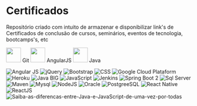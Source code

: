 # Certificados
Repositório criado com intuito de armazenar e disponibilizar link's de Certificados de conclusão de cursos, seminários, eventos de tecnologia, bootcamps's, etc


<img src="https://cdn.jsdelivr.net/gh/devicons/devicon/icons/git/git-original.svg" width="40" height="40"/> Git 
<img src="https://cdn.jsdelivr.net/gh/devicons/devicon/icons/angularjs/angularjs-original.svg" width="40" height="40"/> AngularJS
<img src="https://cdn.jsdelivr.net/gh/devicons/devicon/icons/java/java-original-wordmark.svg" width="40" height="40"/> Java
                    
            

![Angular JS](https://user-images.githubusercontent.com/32331120/175646861-85c8f6c7-6510-4bed-8277-75d029f75cda.jpg)
![jQuery](https://user-images.githubusercontent.com/32331120/175646956-e846a12b-a0b0-4440-a0ef-c98b150d7d00.jpg)
![Bootstrap](https://user-images.githubusercontent.com/32331120/175646960-1d0dd91a-4f6e-4630-98bd-f347d4646ff1.jpg)
![CSS](https://user-images.githubusercontent.com/32331120/175646962-d9d59701-4c2e-4f0c-a453-36753e07ac65.jpg)
![Google Cloud Plataform](https://user-images.githubusercontent.com/32331120/175646963-cd0ecba6-46ba-4af2-a1ce-00cb01ab36e2.jpg)
![Heroku](https://user-images.githubusercontent.com/32331120/175646967-99f7fc67-09af-48fc-9733-34a2e3253427.jpg)
![Java BIG](https://user-images.githubusercontent.com/32331120/175646968-74e67372-8c82-4bad-933e-8f52f496c968.png)
![JavaScript](https://user-images.githubusercontent.com/32331120/175646969-6c834c1b-c6d8-407c-8718-075517346ace.jpg)
![Jenkins](https://user-images.githubusercontent.com/32331120/175646971-ab5b5b23-ca1a-4490-871d-dc6fab9ec854.jpg)
![Spring Boot 2](https://user-images.githubusercontent.com/32331120/175647035-2b891c6f-ebee-4029-b593-ac254559e98c.jpg)
![Sql Server](https://user-images.githubusercontent.com/32331120/175647039-104b04d1-5d32-48f5-bc15-fdface822042.jpg)
![Maven](https://user-images.githubusercontent.com/32331120/175647041-d8af057b-66a3-463e-b5ff-6200b6783d83.jpg)
![Mysql](https://user-images.githubusercontent.com/32331120/175647043-078fb0fa-3eb8-4902-9fbb-7842c4afcc80.jpg)
![NodeJS](https://user-images.githubusercontent.com/32331120/175647044-50a86db0-91fb-4a16-a412-cead77ee3a77.png)
![Oracle](https://user-images.githubusercontent.com/32331120/175647045-12a120e1-ab47-404f-80cd-56ae0b77ef2d.jpg)
![PostgreeSQL](https://user-images.githubusercontent.com/32331120/175647046-6cc3fa0d-7276-49c4-877c-ae019a1f8c7f.jpg)
![React Native](https://user-images.githubusercontent.com/32331120/175647048-2dfd28d0-d4f9-45d4-9fe9-9f0f44f6f81a.jpg)
![ReactJS](https://user-images.githubusercontent.com/32331120/175647049-09322071-2f66-4662-bd15-6c3a7922969a.jpg)
![Saiba-as-diferencas-entre-Java-e-JavaScript-de-uma-vez-por-todas](https://user-images.githubusercontent.com/32331120/175647051-16f95906-51b8-4a16-b5b4-04d6b1317ca7.png)
